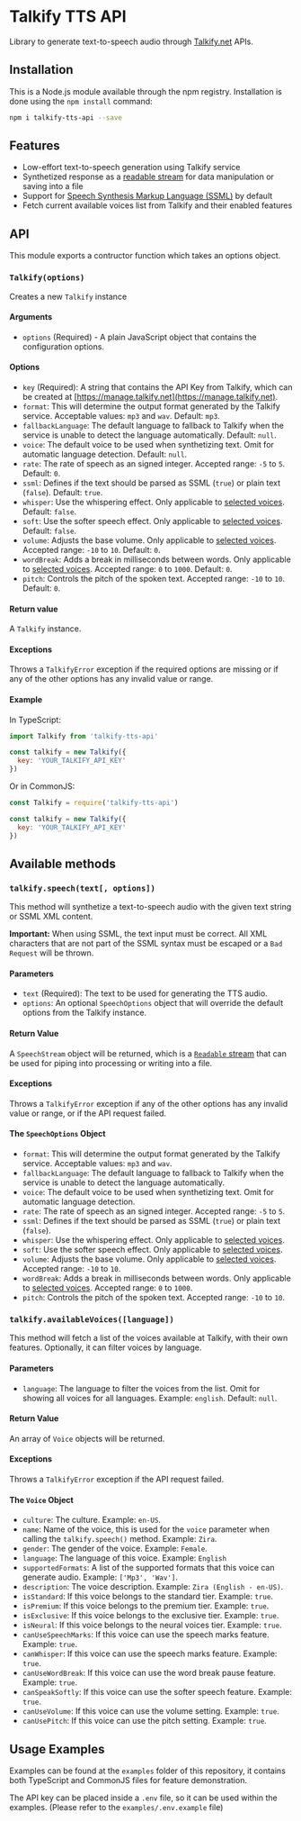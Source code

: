 # Talkify TTS API

Library to generate text-to-speech audio through [Talkify.net](https://talkify.net/) APIs.

## Installation

This is a Node.js module available through the npm registry. Installation is done using the `npm install` command:

```bash
npm i talkify-tts-api --save
```

## Features

- Low-effort text-to-speech generation using Talkify service
- Synthetized response as a [readable stream](https://nodejs.org/api/stream.html#readable-streams) for data manipulation or saving into a file
- Support for [Speech Synthesis Markup Language (SSML)](https://en.wikipedia.org/wiki/Speech_Synthesis_Markup_Language) by default
- Fetch current available voices list from Talkify and their enabled features

## API

This module exports a contructor function which takes an options object.

### `Talkify(options)`

Creates a new `Talkify` instance

#### Arguments

- `options` (Required) - A plain JavaScript object that contains the configuration options.

#### Options

- `key` (Required): A string that contains the API Key from Talkify, which can be created at [https://manage.talkify.net](https://manage.talkify.net).
- `format`: This will determine the output format generated by the Talkify service. Acceptable values: `mp3` and `wav`. Default: `mp3`.
- `fallbackLanguage`: The default language to fallback to Talkify when the service is unable to detect the language automatically. Default: `null`.
- `voice`: The default voice to be used when synthetizing text. Omit for automatic language detection. Default: `null`.
- `rate`: The rate of speech as an signed integer. Accepted range: `-5` to `5`. Default: `0`.
- `ssml`: Defines if the text should be parsed as SSML (`true`) or plain text (`false`). Default: `true`.
- `whisper`: Use the whispering effect. Only applicable to [selected voices](https://talkify.net/products/text-to-speech-voices). Default: `false`.
- `soft`: Use the softer speech effect. Only applicable to [selected voices](https://talkify.net/products/text-to-speech-voices). Default: `false`.
- `volume`: Adjusts the base volume. Only applicable to [selected voices](https://talkify.net/products/text-to-speech-voices). Accepted range: `-10` to `10`. Default: `0`.
- `wordBreak`: Adds a break in milliseconds between words. Only applicable to [selected voices](https://talkify.net/products/text-to-speech-voices). Accepted range: `0` to `1000`. Default: `0`.
- `pitch`: Controls the pitch of the spoken text. Accepted range: `-10` to `10`. Default: `0`.

#### Return value

A `Talkify` instance.

#### Exceptions

Throws a `TalkifyError` exception if the required options are missing or if any of the other options has any invalid value or range.

#### Example

In TypeScript:

```js
import Talkify from 'talkify-tts-api'

const talkify = new Talkify({
  key: 'YOUR_TALKIFY_API_KEY'
})
```

Or in CommonJS:

```js
const Talkify = require('talkify-tts-api')

const talkify = new Talkify({
  key: 'YOUR_TALKIFY_API_KEY'
})
```

## Available methods

### `talkify.speech(text[, options])`

This method will synthetize a text-to-speech audio with the given text string or SSML XML content.

**Important:** When using SSML, the text input must be correct. All XML characters that are not part of the SSML syntax must be escaped or a `Bad Request` will be thrown.

#### Parameters

- `text` (Required): The text to be used for generating the TTS audio.
- `options`: An optional `SpeechOptions` object that will override the default options from the Talkify instance.

#### Return Value

A `SpeechStream` object will be returned, which is a [`Readable` stream](https://nodejs.org/api/stream.html#readable-streams) that can be used for piping into processing or writing into a file.

#### Exceptions

Throws a `TalkifyError` exception if any of the other options has any invalid value or range, or if the API request failed.

#### The `SpeechOptions` Object

- `format`: This will determine the output format generated by the Talkify service. Acceptable values: `mp3` and `wav`.
- `fallbackLanguage`: The default language to fallback to Talkify when the service is unable to detect the language automatically.
- `voice`: The default voice to be used when synthetizing text. Omit for automatic language detection.
- `rate`: The rate of speech as an signed integer. Accepted range: `-5` to `5`.
- `ssml`: Defines if the text should be parsed as SSML (`true`) or plain text (`false`).
- `whisper`: Use the whispering effect. Only applicable to [selected voices](https://talkify.net/products/text-to-speech-voices).
- `soft`: Use the softer speech effect. Only applicable to [selected voices](https://talkify.net/products/text-to-speech-voices).
- `volume`: Adjusts the base volume. Only applicable to [selected voices](https://talkify.net/products/text-to-speech-voices). Accepted range: `-10` to `10`.
- `wordBreak`: Adds a break in milliseconds between words. Only applicable to [selected voices](https://talkify.net/products/text-to-speech-voices). Accepted range: `0` to `1000`.
- `pitch`: Controls the pitch of the spoken text. Accepted range: `-10` to `10`. 

### `talkify.availableVoices([language])`

This method will fetch a list of the voices available at Talkify, with their own features. Optionally, it can filter voices by language.

#### Parameters

- `language`: The language to filter the voices from the list. Omit for showing all voices for all languages. Example: `english`. Default: `null`.

#### Return Value

An array of `Voice` objects will be returned.

#### Exceptions

Throws a `TalkifyError` exception if the API request failed.

#### The `Voice` Object

- `culture`: The culture. Example: `en-US`.
- `name`: Name of the voice, this is used for the `voice` parameter when calling the `talkify.speech()` method. Example: `Zira`.
- `gender`: The gender of the voice. Example: `Female`.
- `language`: The language of this voice. Example: `English`
- `supportedFormats`: A list of the supported formats that this voice can generate audio. Example: `['Mp3', 'Wav']`.
- `description`: The voice description. Example: `Zira (English - en-US)`.
- `isStandard`: If this voice belongs to the standard tier. Example: `true`.
- `isPremium`: If this voice belongs to the premium tier. Example: `true`.
- `isExclusive`: If this voice belongs to the exclusive tier. Example: `true`.
- `isNeural`: If this voice belongs to the neural voices tier. Example: `true`.
- `canUseSpeechMarks`: If this voice can use the speech marks feature. Example: `true`.
- `canWhisper`: If this voice can use the speech marks feature. Example: `true`.
- `canUseWordBreak`: If this voice can use the word break pause feature. Example: `true`.
- `canSpeakSoftly`: If this voice can use the softer speech feature. Example: `true`.
- `canUseVolume`: If this voice can use the volume setting. Example: `true`.
- `canUsePitch`: If this voice can use the pitch setting. Example: `true`.

## Usage Examples

Examples can be found at the `examples` folder of this repository, it contains both TypeScript and CommonJS files for feature demonstration.

The API key can be placed inside a `.env` file, so it can be used within the examples. (Please refer to the `examples/.env.example` file)
